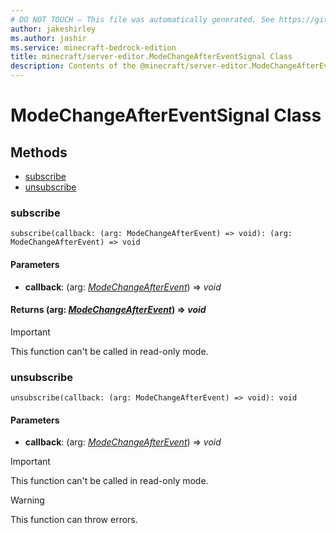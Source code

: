 ```yaml
---
# DO NOT TOUCH — This file was automatically generated. See https://github.com/mojang/minecraftapidocsgenerator to modify descriptions, examples, etc.
author: jakeshirley
ms.author: jashir
ms.service: minecraft-bedrock-edition
title: minecraft/server-editor.ModeChangeAfterEventSignal Class
description: Contents of the @minecraft/server-editor.ModeChangeAfterEventSignal class.
---
```

# ModeChangeAfterEventSignal Class

## Methods
- [subscribe](#subscribe)
- [unsubscribe](#unsubscribe)

### **subscribe**
`
subscribe(callback: (arg: ModeChangeAfterEvent) => void): (arg: ModeChangeAfterEvent) => void
`

#### **Parameters**
- **callback**: (arg: [*ModeChangeAfterEvent*](ModeChangeAfterEvent.md)) => *void*

#### **Returns** (arg: [*ModeChangeAfterEvent*](ModeChangeAfterEvent.md)) => *void*

> [!IMPORTANT]
> This function can't be called in read-only mode.

### **unsubscribe**
`
unsubscribe(callback: (arg: ModeChangeAfterEvent) => void): void
`

#### **Parameters**
- **callback**: (arg: [*ModeChangeAfterEvent*](ModeChangeAfterEvent.md)) => *void*

> [!IMPORTANT]
> This function can't be called in read-only mode.

> [!WARNING]
> This function can throw errors.
